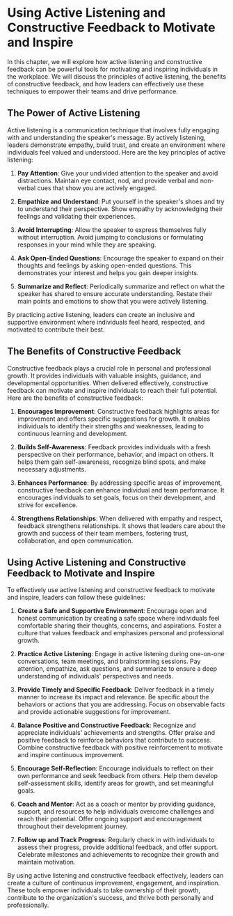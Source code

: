 # Using Active Listening and Constructive Feedback to Motivate and Inspire

In this chapter, we will explore how active listening and constructive feedback can be powerful tools for motivating and inspiring individuals in the workplace. We will discuss the principles of active listening, the benefits of constructive feedback, and how leaders can effectively use these techniques to empower their teams and drive performance.

## The Power of Active Listening

Active listening is a communication technique that involves fully engaging with and understanding the speaker's message. By actively listening, leaders demonstrate empathy, build trust, and create an environment where individuals feel valued and understood. Here are the key principles of active listening:

1. **Pay Attention**: Give your undivided attention to the speaker and avoid distractions. Maintain eye contact, nod, and provide verbal and non-verbal cues that show you are actively engaged.
    
2. **Empathize and Understand**: Put yourself in the speaker's shoes and try to understand their perspective. Show empathy by acknowledging their feelings and validating their experiences.
    
3. **Avoid Interrupting**: Allow the speaker to express themselves fully without interruption. Avoid jumping to conclusions or formulating responses in your mind while they are speaking.
    
4. **Ask Open-Ended Questions**: Encourage the speaker to expand on their thoughts and feelings by asking open-ended questions. This demonstrates your interest and helps you gain deeper insights.
    
5. **Summarize and Reflect**: Periodically summarize and reflect on what the speaker has shared to ensure accurate understanding. Restate their main points and emotions to show that you were actively listening.
    

By practicing active listening, leaders can create an inclusive and supportive environment where individuals feel heard, respected, and motivated to contribute their best.

## The Benefits of Constructive Feedback

Constructive feedback plays a crucial role in personal and professional growth. It provides individuals with valuable insights, guidance, and developmental opportunities. When delivered effectively, constructive feedback can motivate and inspire individuals to reach their full potential. Here are the benefits of constructive feedback:

1. **Encourages Improvement**: Constructive feedback highlights areas for improvement and offers specific suggestions for growth. It enables individuals to identify their strengths and weaknesses, leading to continuous learning and development.
    
2. **Builds Self-Awareness**: Feedback provides individuals with a fresh perspective on their performance, behavior, and impact on others. It helps them gain self-awareness, recognize blind spots, and make necessary adjustments.
    
3. **Enhances Performance**: By addressing specific areas of improvement, constructive feedback can enhance individual and team performance. It encourages individuals to set goals, focus on their development, and strive for excellence.
    
4. **Strengthens Relationships**: When delivered with empathy and respect, feedback strengthens relationships. It shows that leaders care about the growth and success of their team members, fostering trust, collaboration, and open communication.
    

## Using Active Listening and Constructive Feedback to Motivate and Inspire

To effectively use active listening and constructive feedback to motivate and inspire, leaders can follow these guidelines:

1. **Create a Safe and Supportive Environment**: Encourage open and honest communication by creating a safe space where individuals feel comfortable sharing their thoughts, concerns, and aspirations. Foster a culture that values feedback and emphasizes personal and professional growth.
    
2. **Practice Active Listening**: Engage in active listening during one-on-one conversations, team meetings, and brainstorming sessions. Pay attention, empathize, ask questions, and summarize to ensure a deep understanding of individuals' perspectives and needs.
    
3. **Provide Timely and Specific Feedback**: Deliver feedback in a timely manner to increase its impact and relevance. Be specific about the behaviors or actions that you are addressing. Focus on observable facts and provide actionable suggestions for improvement.
    
4. **Balance Positive and Constructive Feedback**: Recognize and appreciate individuals' achievements and strengths. Offer praise and positive feedback to reinforce behaviors that contribute to success. Combine constructive feedback with positive reinforcement to motivate and inspire continuous improvement.
    
5. **Encourage Self-Reflection**: Encourage individuals to reflect on their own performance and seek feedback from others. Help them develop self-assessment skills, identify areas for growth, and set meaningful goals.
    
6. **Coach and Mentor**: Act as a coach or mentor by providing guidance, support, and resources to help individuals overcome challenges and reach their potential. Offer ongoing support and encouragement throughout their development journey.
    
7. **Follow up and Track Progress**: Regularly check in with individuals to assess their progress, provide additional feedback, and offer support. Celebrate milestones and achievements to recognize their growth and maintain motivation.
    

By using active listening and constructive feedback effectively, leaders can create a culture of continuous improvement, engagement, and inspiration. These tools empower individuals to take ownership of their growth, contribute to the organization's success, and thrive both personally and professionally.
